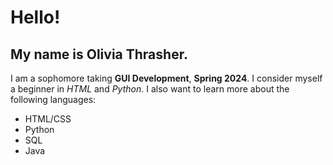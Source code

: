 # Hello!
## My name is Olivia Thrasher.
I am a sophomore taking **GUI Development**, **Spring 2024**.
I consider myself a beginner in *HTML* and *Python*.
I also want to learn more about the following languages:
- HTML/CSS
- Python
- SQL
- Java
